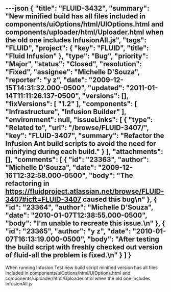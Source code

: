 ---json
{
  "title": "FLUID-3432",
  "summary": "New minified build has all files included in components/uiOptions/html/UIOptions.html and  components/uploader/html/Uploader.html when the old one includes InfusionAll.js",
  "tags": "FLUID",
  "project": {
    "key": "FLUID",
    "title": "Fluid Infusion"
  },
  "type": "Bug",
  "priority": "Major",
  "status": "Closed",
  "resolution": "Fixed",
  "assignee": "Michelle D'Souza",
  "reporter": "y z",
  "date": "2009-12-15T14:31:32.000-0500",
  "updated": "2011-01-14T11:11:26.137-0500",
  "versions": [],
  "fixVersions": [
    "1.2"
  ],
  "components": [
    "Infrastructure",
    "Infusion Builder"
  ],
  "environment": null,
  "issueLinks": [
    {
      "type": "Related to",
      "url": "/browse/FLUID-3407/",
      "key": "FLUID-3407",
      "summary": "Refactor the Infusion Ant build scripts to avoid the need for minifying during each build."
    }
  ],
  "attachments": [],
  "comments": [
    {
      "id": "23363",
      "author": "Michelle D'Souza",
      "date": "2009-12-16T12:32:58.000-0500",
      "body": "The refactoring in <https://fluidproject.atlassian.net/browse/FLUID-3407#icft=FLUID-3407> caused this bug\n"
    },
    {
      "id": "23364",
      "author": "Michelle D'Souza",
      "date": "2010-01-07T12:38:55.000-0500",
      "body": "I'm unable to recreate this issue.\n"
    },
    {
      "id": "23365",
      "author": "y z",
      "date": "2010-01-07T16:13:19.000-0500",
      "body": "After testing the build script with freshly checked out version of fluid-all the problem is fixed.\n"
    }
  ]
}
---
When running Infusion Test new build script minified version has all files included in components/uiOptions/html/UIOptions.html and  components/uploader/html/Uploader.html when the old one includes InfusionAll.js

        